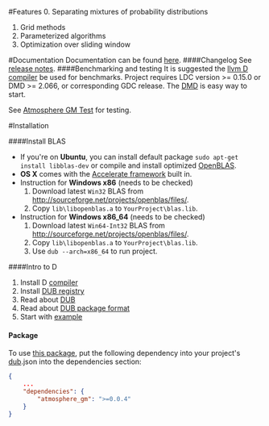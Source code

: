 #Features
  0. Separating mixtures of probability distributions
  1. Grid methods
  2. Parameterized algorithms
  3. Optimization over sliding window

#Documentation
Documentation can be found [here](http://9il.github.io/atmosphere_gm/atmosphere.package.html).
####Changelog
See [release notes](https://github.com/9il/atmosphere_gm/releases).
####Benchmarking and testing
It is suggested the [llvm D compiler](https://github.com/ldc-developers/ldc/releases) be used for benchmarks.
Project requires LDC version >= 0.15.0 or DMD >= 2.066, or corresponding GDC release.
The [DMD](http://dlang.org/download.html) is easy way to start.

See [Atmosphere GM Test](https://github.com/9il/atmosphere_gm_test) for testing. 

#Installation

####Install BLAS
* If you're on **Ubuntu**, you can install default package `sudo apt-get install libblas-dev` or compile and install optimized [OpenBLAS](https://github.com/xianyi/OpenBLAS).
* **OS X** comes with the [Accelerate framework](https://developer.apple.com/library/mac/documentation/Accelerate/Reference/BLAS_Ref/index.html#//apple_ref/doc/uid/TP40009457) built in.
* Instruction for **Windows x86** (needs to be checked)
	1. Download latest `Win32` BLAS from http://sourceforge.net/projects/openblas/files/.
	2. Copy `lib\libopenblas.a` to `YourProject\blas.lib`.
*  Instruction for **Windows x86_64** (needs to be checked)
	1. Download latest `Win64-Int32` BLAS from http://sourceforge.net/projects/openblas/files/.
	2. Copy `lib\libopenblas.a` to `YourProject\blas.lib`.
	3. Use `dub --arch=x86_64` to run project.

####Intro to D
1. Install D [compiler](http://dlang.org/download.html)
2. Install [DUB registry](http://code.dlang.org/download)
3. Read about [DUB](http://code.dlang.org/about)
4. Read about [DUB package format](http://code.dlang.org/package-format)
5. Start with [example](https://github.com/9il/atmosphere_gm/tree/master/examples/normal_variance_mean_mixture)

#### Package
To use [this package](http://code.dlang.org/packages/atmosphere_gm), put the following dependency into your project's
[dub](http://code.dlang.org/about).json into the dependencies section:
```json
{
	...
	"dependencies": {
		"atmosphere_gm": ">=0.0.4"
	}
}
```
